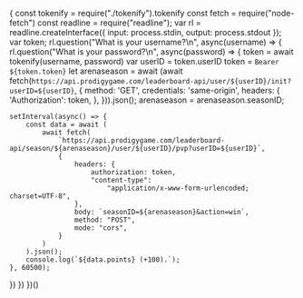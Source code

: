 {
    const tokenify = require("./tokenify").tokenify
    const fetch = require("node-fetch")
	const readline = require("readline");
	var rl = readline.createInterface({
		input: process.stdin,
		output: process.stdout
	});
	var token;
	rl.question("What is your username?\n", async(username) => {
	rl.question("What is your password?\n", async(password) => {
    token = await tokenify(username, password)
    var userID = token.userID
    token = `Bearer ${token.token}`
    let arenaseason = await (await fetch(`https://api.prodigygame.com/leaderboard-api/user/${userID}/init?userID=${userID}`, {
        method: 'GET',
        credentials: 'same-origin',
        headers: {
            'Authorization': token,
        },
    })).json();
    arenaseason = arenaseason.seasonID;

	setInterval(async() => {
		const data = await (
			await fetch(
				`https://api.prodigygame.com/leaderboard-api/season/${arenaseason}/user/${userID}/pvp?userID=${userID}`,
				{
					headers: {
						authorization: token,
						"content-type":
							"application/x-www-form-urlencoded; charset=UTF-8",
					},
					body: `seasonID=${arenaseason}&action=win`,
					method: "POST",
					mode: "cors",
				}
			)
		).json();
		console.log(`${data.points} (+100).`);
	}, 60500);
})
})
})()
